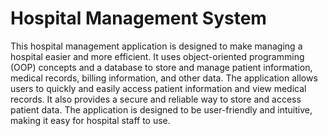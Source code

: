 # Hospital Management System

This hospital management application is designed to make managing a hospital easier and more efficient. It uses object-oriented programming (OOP) concepts and a database to store and manage patient information, medical records, billing information, and other data. The application allows users to quickly and easily access patient information and view medical records. It also provides a secure and reliable way to store and access patient data. The application is designed to be user-friendly and intuitive, making it easy for hospital staff to use.
